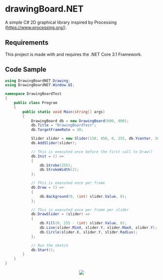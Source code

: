 # drawingBoard.NET

A simple C# 2D graphical library inspired by Processing (https://www.processing.org/).

## Requirements

This project is made with and requires the .NET Core 3.1 Framework.

## Code Sample

```C#
using DrawingBoardNET.Drawing;
using DrawingBoardNET.Window.UI;

namespace DrawingBoardTest
{
	public class Program
	{
		public static void Main(string[] args)
		{
			DrawingBoard db = new DrawingBoard(600, 400);
			db.Title = "DrawingBoardTest";
			db.TargetFrameRate = 30;

			Slider slider = new Slider(150, 450, 0, 255, db.Ycenter, 20);
			db.AddSlider(slider);

			// This is executed once before the first call to Draw()
			db.Init = () =>
			{
				db.Stroke(255);
				db.StrokeWidth(2);
			};

			// This is executed once per frame
			db.Draw = () =>
			{
				db.Background(0, (int) slider.Value, 0);
			};

			// This is executed once per frame per slider
			db.DrawSlider = (slider) =>
			{
				db.Fill(0, 255 - (int) slider.Value, 0);
				db.Line(slider.MinX, slider.Y, slider.MaxX, slider.Y);
				db.Circle(slider.X, slider.Y, slider.Radius);
			};

			// Run the sketch
			db.Start();
		}
	}
}
```

<p align="center">
  <img src="https://i.imgur.com/Zbc3F3Y.gif"/>
</p>

